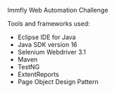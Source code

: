 Immfly Web Automation Challenge 

Tools and frameworks used: 

- Eclipse IDE for Java 
- Java SDK version 16 
- Selenium Webdriver 3.1 
- Maven 
- TestNG
- ExtentReports
- Page Object Design Pattern

